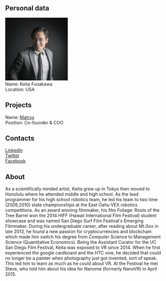 ## Personal data
![keita funakawa photo](photo/keita_funakawa.jpg)  
Name:   Keita Funakawa  
Location: USA    
## Projects 
Name: [Matryx](../projects/matryx.md)  
Position: Co-founder & COO     
## Contacts
[LinkedIn](https://www.linkedin.com/in/keitawf/)    
[Twitter](https://twitter.com/keitawf/)   
[Facebook](https://www.facebook.com/keitawf)  
## About
As a scientifically minded artist, Keita grew up in Tokyo then moved to Honolulu where he attended middle and high school. As the lead programmer for his high school robotics team, he led his team to two time (2009,2010) state championships at the East Oahu VEX robotics competitions. As an award winning filmmaker, his film Foliage: Roots of the Tree Barrel won the 2014 HIFF (Hawaii International Film Festival) student showcase and was named San Diego Surf Film Festival's Emerging Filmmaker. During his undergraduate career, after reading about Mt.Gox in late 2013, he found a new passion for cryptocurrencies and blockchain which made him switch his degree from Computer Science to Management Science (Quantitative Economics). Being the Assistant Curator for the UC San Diego Film Festival, Keita was exposed to VR since 2014. When he first experienced the google cardboard and the HTC vive, he decided that could no longer be a painter when photography just got invented, sort of speak. This led him to learn as much as he could about VR. At the Festival he met Steve, who told him about his idea for Nanome (formerly NanoVR) in April 2015. 
